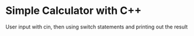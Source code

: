# Simple Calculator with C++

User input with cin, then using switch statements and printing out the result
